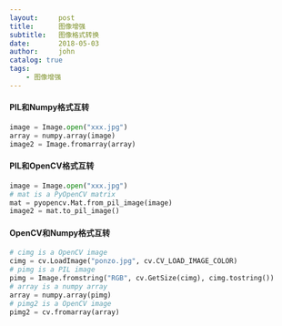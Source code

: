 ```yaml
---
layout:     post
title:      图像增强
subtitle:   图像格式转换
date:       2018-05-03
author:     john
catalog: true
tags:
    - 图像增强
---
```

#### PIL和Numpy格式互转
```python
image = Image.open("xxx.jpg")
array = numpy.array(image)
image2 = Image.fromarray(array)
```

#### PIL和OpenCV格式互转
```python
image = Image.open("xxx.jpg")
# mat is a PyOpenCV matrix
mat = pyopencv.Mat.from_pil_image(image)
image2 = mat.to_pil_image()
```

#### OpenCV和Numpy格式互转
```python
# cimg is a OpenCV image
cimg = cv.LoadImage("ponzo.jpg", cv.CV_LOAD_IMAGE_COLOR)
# pimg is a PIL image
pimg = Image.fromstring("RGB", cv.GetSize(cimg), cimg.tostring())
# array is a numpy array
array = numpy.array(pimg)
# pimg2 is a OpenCV image      
pimg2 = cv.fromarray(array)   
```
